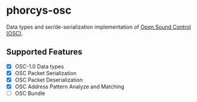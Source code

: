 # phorcys-osc

Data types and ser/de-serialization implementation of [Open Sound Control (OSC)](https://opensoundcontrol.stanford.edu/).

## Supported Features
-   [x] OSC-1.0 Data types
-   [x] OSC Packet Serialization
-   [x] OSC Packet Deserialization
-   [x] OSC Address Pattern Analyze and Matching
-   [ ] OSC Bundle
